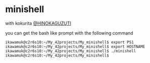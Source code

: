 # minishell
with kokurita [@HINOKAGUZUTI](https://github.com/HINOKAGUZUTI)

you can get the bash like prompt with the following command
```
ikawamuk@c2r6s10:~/My_42projects/My_minishell$ export PS1
ikawamuk@c2r6s10:~/My_42projects/My_minishell$ export HOSTNAME
ikawamuk@c2r6s10:~/My_42projects/My_minishell$ ./minishell 
ikawamuk@c2r6s10:~/My_42projects/My_minishell$ 
```
